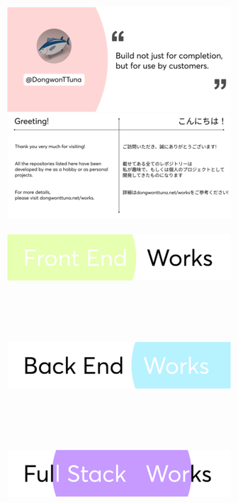 <img src="/img/topBanner.png" alt="TopBanner"/>
<img src="/img/greeting.png" alt="GreetingBanner"/>
<br/>
<br/>
<br/>
<a href="https://dongwontuna.net/works/frontend/">
<img src="/img/frontendWorks.png" alt="frontendWorksBanner"/>
</a>
<br/>
<br/>
<br/>
<br/>
<br/>
<br/>
<br/>
<br/>
<br/>
<a href="https://dongwontuna.net/works/backend/">
<img src="/img/backendWorks.png" alt="backWorksBanner"/>
</a>
<br/>
<br/>
<br/>
<br/>
<br/>
<br/>
<br/>
<br/>
<br/>
<a href="https://dongwontuna.net/works/fullstack/">
<img src="/img/fullstackWorks.png" alt="fullStackWorksBanner"/>
</a>
<br/>
<br/>
<br/>
<br/>
<br/>
<br/>
<br/>
<br/>
<br/>
